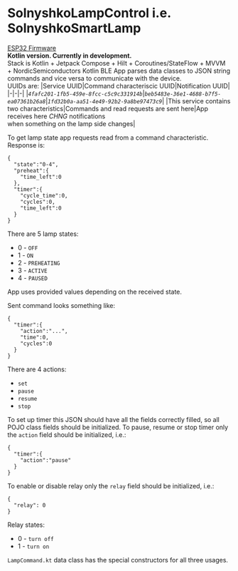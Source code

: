 # SolnyshkoLampControl i.e. SolnyshkoSmartLamp
[ESP32 Firmware](https://github.com/ValeraDanger/Solnyshko_BLE)\
**Kotlin version. Currently in development.**\
Stack is Kotlin + Jetpack Compose + Hilt + Coroutines/StateFlow + MVVM + NordicSemiconductors Kotlin BLE
App parses data classes to JSON string commands and vice versa to communicate with the device.\
UUIDs are:
|Service UUID|Command characteriscic UUID|Notification UUID|
|-|-|-|
|_`4fafc201-1fb5-459e-8fcc-c5c9c331914b`_|_`beb5483e-36e1-4688-b7f5-ea07361b26a8`_|_`1fd32b0a-aa51-4e49-92b2-9a8be97473c9`_|
|This service contains two characteristics|Commands and read requests are sent here|App receives here _CHNG_ notifications <br> when something on the lamp side changes|   

To get lamp state app requests read from a command characteristic. Response is:
```
{
  "state":"0-4",
  "preheat":{
    "time_left":0
  },
  "timer":{
    "cycle_time":0,
    "cycles":0,
    "time_left":0
  }
}
```
There are 5 lamp states:
- 0 - `OFF`
- 1 - `ON`
- 2 - `PREHEATING`
- 3 - `ACTIVE`
- 4 - `PAUSED`

App uses provided values depending on the received state.

Sent command looks something like:
```
{
  "timer":{
    "action":"...",
    "time":0,
    "cycles":0
  }
}
```   
There are 4 actions:
- `set`
- `pause`
- `resume`
- `stop`

To set up timer this JSON should have all the fields correctly filled, so all POJO class fields should be initialized. To pause, resume or stop timer only the `action` field should be initialized, i.e.:
```
{
  "timer":{
    "action":"pause"
  }
}
```   

To enable or disable relay only the `relay` field should be initialized, i.e.:
```
{
  "relay": 0
}
```   
Relay states:
- 0 - `turn off`
- 1 - `turn on`

`LampCommand.kt` data class has the special constructors for all three usages.
  
  
